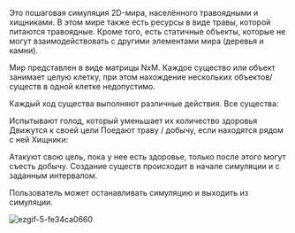 Это пошаговая симуляция 2D-мира, населённого травоядными и хищниками. В этом мире также есть ресурсы в виде травы, которой питаются травоядные. Кроме того, есть статичные объекты, которые не могут взаимодействовать с другими элементами мира (деревья и камни).

Мир представлен в виде матрицы NxM. Каждое существо или объект занимает целую клетку, при этом нахождение нескольких объектов/существ в одной клетке недопустимо.

Каждый ход существа выполняют различные действия. Все существа:

Испытывают голод, который уменьшает их количество здоровья
Движутся к своей цели
Поедают траву / добычу, если находятся рядом с ней
Хищники:

Атакуют свою цель, пока у нее есть здоровье, только после этого могут съесть добычу.
Создание существ происходит в начале симуляции и с заданным интервалом.

Пользователь может останавливать симуляцию и выходить из симуляции.


![ezgif-5-fe34ca0660](https://github.com/user-attachments/assets/6b0eba7d-855f-43b4-85b5-adad4348d09d)
